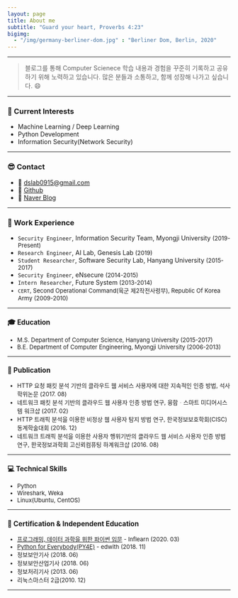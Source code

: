 ```yaml
---
layout: page
title: About me
subtitle: "Guard your heart, Proverbs 4:23"
bigimg:
  - "/img/germany-berliner-dom.jpg" : "Berliner Dom, Berlin, 2020"
---
```


---

> 블로그를 통해 Computer Scienece 학습 내용과 경험을 꾸준히 기록하고 공유하기 위해 노력하고 있습니다. 많은 분들과 소통하고, 함께 성장해 나가고 싶습니다. :smile:

---

### :dart: Current Interests
  - Machine Learning / Deep Learning
  - Python Development
  - Information Security(Network Security)

---

### :sunglasses: Contact
  - :email: dslab0915@gmail.com
  - :pushpin: [Github](https://github.com/choidslab)
  - :pushpin: [Naver Blog](https://blog.dslab.kr)

---

### :office: Work Experience
  - `Security Engineer`, Information Security Team, Myongji University <font size="2px">(2019-Present)</font>
  - `Research Engineer`, AI Lab, Genesis Lab <font size="2px">(2019)</font>
  - `Student Researcher`, Software Security Lab, Hanyang University <font size="2px">(2015-2017)</font>
  - `Security Engineer`, eNsecure <font size="2px">(2014-2015)</font>
  - `Intern Researcher`, Future System <font size="2px">(2013-2014)<font>
  - `CERT`, Second Operational Command(육군 제2작전사령부), Republic Of Korea Army <font size="2px">(2009-2010)</font>

---

### :mortar_board: Education
  - M.S. Department of Computer Science, Hanyang University <font size="2px">(2015-2017)</font>
  - B.E. Department of Computer Engineering, Myongji University <font size="2px">(2006-2013)</font>

---

### :pencil: Publication

  - HTTP 요청 패킷 분석 기반의 클라우드 웹 서비스 사용자에 대한 지속적인 인증 방법, 석사 학위논문 <font size="2px">(2017. 08)</font><br>
  - 네트워크 패킷 분석 기반의 클라우드 웹 사용자 인증 방법 연구, 융합ᆞ스마트 미디어시스템 워크샵 <font size="2px">(2017. 02)</font><br>
  - HTTP 트래픽 분석을 이용한 비정상 웹 사용자 탐지 방법 연구, 한국정보보호학회(CISC) 동계학술대회 <font size="2px">(2016. 12)</font><br>
  - 네트워크 트래픽 분석을 이용한 사용자 행위기반의 클라우드 웹 서비스 사용자 인증 방법 연구,  한국정보과학회 고신뢰컴퓨팅 하계워크샵 <font size="2px">(2016. 08)</font><br>

---

### :computer: Technical Skills
  - Python
  - Wireshark, Weka
  - Linux(Ubuntu, CentOS)

---

### :scroll: Certification & Independent Education
  - [프로그래밍, 데이터 과학을 위한 파이썬 입문](https://drive.google.com/open?id=1nR7_vnOlPybom__wC3RLqdbXUrmSSVgw) - Inflearn <font size="2px">(2020. 03)</font>
  - [Python for Everybody(PY4E)](http://www.edwith.org/certificate/A20181126-360949?langCode=ko) - edwith <font size="2px">(2018. 11)</font>
  - 정보보안기사 <font size="2px">(2018. 06)</font>
  - 정보보안산업기사 <font size="2px">(2018. 06)</font>
  - 정보처리기사 <font size="2px">(2013. 06)</font>
  - 리눅스마스터 <font size="2px">2급(2010. 12)</font>
 
---
